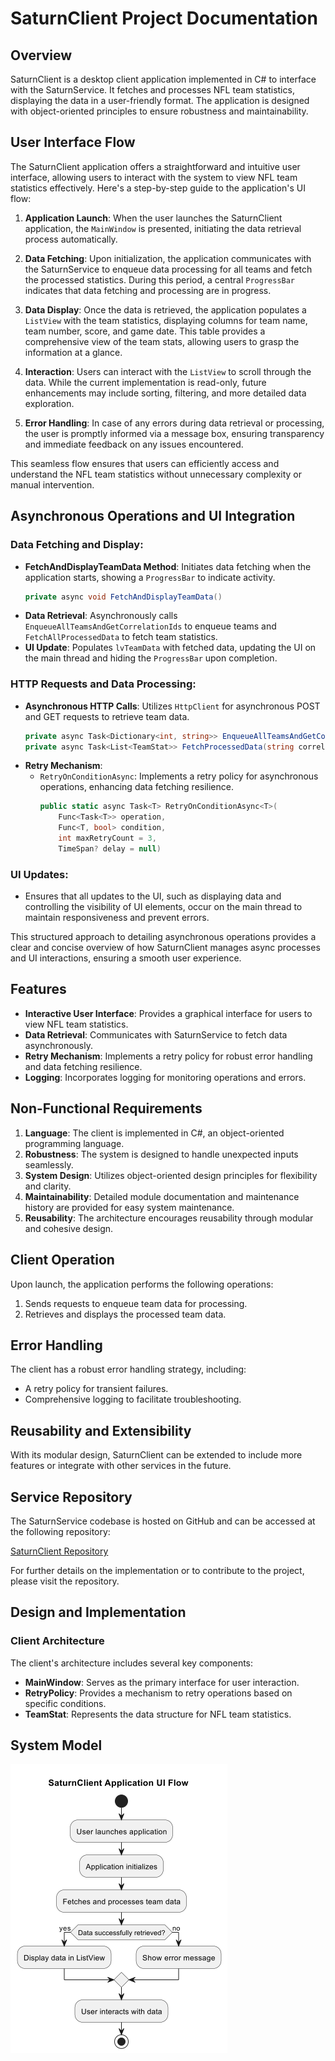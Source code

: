 # SaturnClient Project Documentation

## Overview

SaturnClient is a desktop client application implemented in C# to interface with the SaturnService. It fetches and processes NFL team statistics, displaying the data in a user-friendly format. The application is designed with object-oriented principles to ensure robustness and maintainability.

## User Interface Flow

The SaturnClient application offers a straightforward and intuitive user interface, allowing users to interact with the system to view NFL team statistics effectively. Here's a step-by-step guide to the application's UI flow:

1. **Application Launch**: When the user launches the SaturnClient application, the `MainWindow` is presented, initiating the data retrieval process automatically.

2. **Data Fetching**: Upon initialization, the application communicates with the SaturnService to enqueue data processing for all teams and fetch the processed statistics. During this period, a central `ProgressBar` indicates that data fetching and processing are in progress.

3. **Data Display**: Once the data is retrieved, the application populates a `ListView` with the team statistics, displaying columns for team name, team number, score, and game date. This table provides a comprehensive view of the team stats, allowing users to grasp the information at a glance.

4. **Interaction**: Users can interact with the `ListView` to scroll through the data. While the current implementation is read-only, future enhancements may include sorting, filtering, and more detailed data exploration.

5. **Error Handling**: In case of any errors during data retrieval or processing, the user is promptly informed via a message box, ensuring transparency and immediate feedback on any issues encountered.

This seamless flow ensures that users can efficiently access and understand the NFL team statistics without unnecessary complexity or manual intervention.

## Asynchronous Operations and UI Integration

### Data Fetching and Display:

- **FetchAndDisplayTeamData Method**: Initiates data fetching when the application starts, showing a `ProgressBar` to indicate activity.
    ```csharp
    private async void FetchAndDisplayTeamData()
    ```
- **Data Retrieval**: Asynchronously calls `EnqueueAllTeamsAndGetCorrelationIds` to enqueue teams and `FetchAllProcessedData` to fetch team statistics.
- **UI Update**: Populates `lvTeamData` with fetched data, updating the UI on the main thread and hiding the `ProgressBar` upon completion.

### HTTP Requests and Data Processing:

- **Asynchronous HTTP Calls**: Utilizes `HttpClient` for asynchronous POST and GET requests to retrieve team data.
    ```csharp
    private async Task<Dictionary<int, string>> EnqueueAllTeamsAndGetCorrelationIds()
    private async Task<List<TeamStat>> FetchProcessedData(string correlationId)
    ```
- **Retry Mechanism**:
    - `RetryOnConditionAsync`: Implements a retry policy for asynchronous operations, enhancing data fetching resilience.
        ```csharp
        public static async Task<T> RetryOnConditionAsync<T>(
            Func<Task<T>> operation, 
            Func<T, bool> condition, 
            int maxRetryCount = 3, 
            TimeSpan? delay = null)
        ```

### UI Updates:

- Ensures that all updates to the UI, such as displaying data and controlling the visibility of UI elements, occur on the main thread to maintain responsiveness and prevent errors.

This structured approach to detailing asynchronous operations provides a clear and concise overview of how SaturnClient manages async processes and UI interactions, ensuring a smooth user experience.

## Features

- **Interactive User Interface**: Provides a graphical interface for users to view NFL team statistics.
- **Data Retrieval**: Communicates with SaturnService to fetch data asynchronously.
- **Retry Mechanism**: Implements a retry policy for robust error handling and data fetching resilience.
- **Logging**: Incorporates logging for monitoring operations and errors.

## Non-Functional Requirements

1. **Language**: The client is implemented in C#, an object-oriented programming language.
2. **Robustness**: The system is designed to handle unexpected inputs seamlessly.
3. **System Design**: Utilizes object-oriented design principles for flexibility and clarity.
4. **Maintainability**: Detailed module documentation and maintenance history are provided for easy system maintenance.
5. **Reusability**: The architecture encourages reusability through modular and cohesive design.

## Client Operation

Upon launch, the application performs the following operations:
1. Sends requests to enqueue team data for processing.
2. Retrieves and displays the processed team data.

## Error Handling

The client has a robust error handling strategy, including:
- A retry policy for transient failures.
- Comprehensive logging to facilitate troubleshooting.

## Reusability and Extensibility

With its modular design, SaturnClient can be extended to include more features or integrate with other services in the future.

## Service Repository

The SaturnService codebase is hosted on GitHub and can be accessed at the following repository:

[SaturnClient Repository](https://github.com/ergutierz/SaturnService.git)

For further details on the implementation or to contribute to the project, please visit the repository.

## Design and Implementation

### Client Architecture

The client's architecture includes several key components:
- **MainWindow**: Serves as the primary interface for user interaction.
- **RetryPolicy**: Provides a mechanism to retry operations based on specific conditions.
- **TeamStat**: Represents the data structure for NFL team statistics.

## System Model

![System Model](./UIflow.png)
